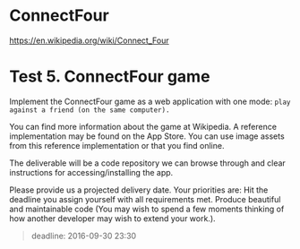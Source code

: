 # ConnectFour
https://en.wikipedia.org/wiki/Connect_Four

# Test 5. ConnectFour game
Implement the ConnectFour game as a web application with one mode: ```play against a friend (on the same computer).```

You can find more information about the game at Wikipedia. A reference implementation may be found on the App Store. You can use image assets from this reference implementation or that you find online.

The deliverable will be a code repository we can browse through and clear instructions for accessing/installing the app.

Please provide us a projected delivery date. Your priorities are:
Hit the deadline you assign yourself with all requirements met.
Produce beautiful and maintainable code (You may wish to spend a few moments thinking of how another developer may wish to extend your work.).

> deadline: 2016-09-30 23:30

